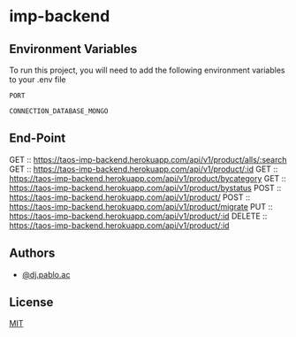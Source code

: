 
# imp-backend

## Environment Variables

To run this project, you will need to add the following environment variables to your .env file

`PORT`

`CONNECTION_DATABASE_MONGO`

## End-Point

GET :: https://taos-imp-backend.herokuapp.com/api/v1/product/alls/:search
GET :: https://taos-imp-backend.herokuapp.com/api/v1/product/:id
GET :: https://taos-imp-backend.herokuapp.com/api/v1/product/bycategory
GET :: https://taos-imp-backend.herokuapp.com/api/v1/product/bystatus
POST :: https://taos-imp-backend.herokuapp.com/api/v1/product/
POST :: https://taos-imp-backend.herokuapp.com/api/v1/product/migrate
PUT :: https://taos-imp-backend.herokuapp.com/api/v1/product/:id
DELETE :: https://taos-imp-backend.herokuapp.com/api/v1/product/:id

## Authors

- [@dj.pablo.ac](https://gitlab.com/dj.pablo.ac)


## License

[MIT](https://choosealicense.com/licenses/mit/)
